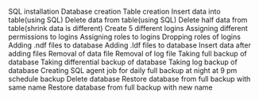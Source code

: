 SQL installation
Database creation
Table creation
Insert data into table(using SQL)
Delete data from table(using SQL)
Delete half data from table(shrink data is different)
Create 5 different logins
Assigning different permissions to logins
Assigning roles to logins
Dropping roles of logins
Adding .ndf files to database
Adding .ldf files to database
Insert data after adding files
Removal of data file
Removal of log file
Taking full backup of database
Taking differential backup of database
Taking log backup of database
Creating SQL agent job for daily full backup at night at 9 pm schedule backup
Delete database
Restore database from full backup with same name
Restore database from full backup with new name

